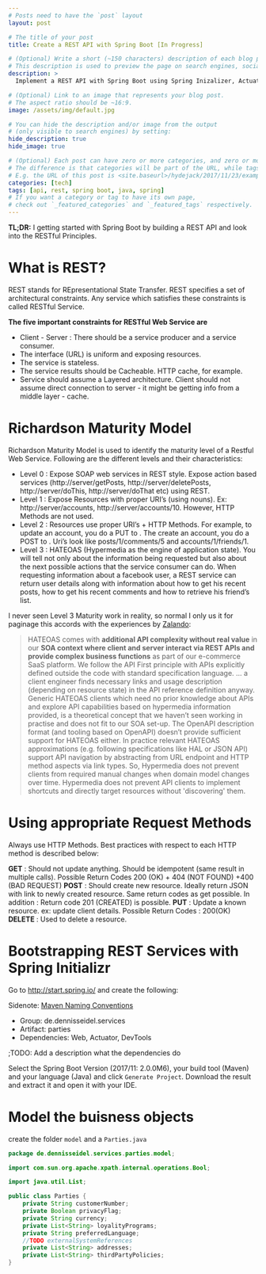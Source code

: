 ```yaml
---
# Posts need to have the `post` layout
layout: post

# The title of your post
title: Create a REST API with Spring Boot [In Progress]

# (Optional) Write a short (~150 characters) description of each blog post.
# This description is used to preview the page on search engines, social media, etc.
description: >
  Implement a REST API with Spring Boot using Spring Inizalizer, Actuator and Web. 

# (Optional) Link to an image that represents your blog post.
# The aspect ratio should be ~16:9.
image: /assets/img/default.jpg

# You can hide the description and/or image from the output
# (only visible to search engines) by setting:
hide_description: true
hide_image: true

# (Optional) Each post can have zero or more categories, and zero or more tags.
# The difference is that categories will be part of the URL, while tags will not.
# E.g. the URL of this post is <site.baseurl>/hydejack/2017/11/23/example-content/
categories: [tech]
tags: [api, rest, spring boot, java, spring]
# If you want a category or tag to have its own page,
# check out `_featured_categories` and `_featured_tags` respectively.
---
```


**TL;DR:** I getting started with Spring Boot by building a REST API and look into the RESTful Principles. 

# What is REST?
REST stands for REpresentational State Transfer. REST specifies a set of architectural constraints. Any service which satisfies these constraints is called RESTful Service.

**The five important constraints for RESTful Web Service are** 

* Client - Server : There should be a service producer and a service consumer.
* The interface (URL) is uniform and exposing resources.
* The service is stateless.
* The service results should be Cacheable. HTTP cache, for example.
* Service should assume a Layered architecture. Client should not assume direct connection to server - it might be getting info from a middle layer - cache.

# Richardson Maturity Model
Richardson Maturity Model is used to identify the maturity level of a Restful Web Service. Following are the different levels and their characteristics:

* Level 0 : Expose SOAP web services in REST style. Expose action based services (http://server/getPosts, http://server/deletePosts, http://server/doThis, http://server/doThat etc) using REST.
* Level 1 : Expose Resources with proper URI’s (using nouns). Ex: http://server/accounts, http://server/accounts/10. However, HTTP Methods are not used.
* Level 2 : Resources use proper URI’s + HTTP Methods. For example, to update an account, you do a PUT to . The create an account, you do a POST to . Uri’s look like posts/1/comments/5 and accounts/1/friends/1.
* Level 3 : HATEOAS (Hypermedia as the engine of application state). You will tell not only about the information being requested but also about the next possible actions that the service consumer can do. When requesting information about a facebook user, a REST service can return user details along with information about how to get his recent posts, how to get his recent comments and how to retrieve his friend’s list.

I never seen Level 3 Maturity work in reality, so normal I only us it for paginage this accords with the experiences
by [Zalando](http://zalando.github.io/restful-api-guidelines/#163): 

> HATEOAS comes with **additional API complexity without real value** in our **SOA context where client and server interact via REST APIs and provide complex business functions** as part of our e-commerce SaaS platform.
> We follow the API First principle with APIs explicitly defined outside the code with standard specification language. ... a client engineer finds necessary links and usage description (depending on resource state) in the API reference definition anyway. 
> Generic HATEOAS clients which need no prior knowledge about APIs and explore API capabilities based on hypermedia information provided, is a theoretical concept that we haven’t seen working in practise and does not fit to our SOA set-up. The OpenAPI description format (and tooling based on OpenAPI) doesn’t provide sufficient support for HATEOAS either. 
> In practice relevant HATEOAS approximations (e.g. following specifications like HAL or JSON API) support API navigation by abstracting from URL endpoint and HTTP method aspects via link types. So, Hypermedia does not prevent clients from required manual changes when domain model changes over time. 
> Hypermedia does not prevent API clients to implement shortcuts and directly target resources without 'discovering' them.

# Using appropriate Request Methods
Always use HTTP Methods. Best practices with respect to each HTTP method is described below:

**GET** : Should not update anything. Should be idempotent (same result in multiple calls). Possible Return Codes 200 (OK) + 404 (NOT FOUND) +400 (BAD REQUEST)
**POST** : Should create new resource. Ideally return JSON with link to newly created resource. Same return codes as get possible. In addition : Return code 201 (CREATED) is possible.
**PUT** : Update a known resource. ex: update client details. Possible Return Codes : 200(OK)
**DELETE** : Used to delete a resource.

# Bootstrapping REST Services with Spring Initializr

Go to http://start.spring.io/ and create the following: 

Sidenote: [Maven Naming Conventions](https://maven.apache.org/guides/mini/guide-naming-conventions.html)

* Group: de.dennisseidel.services
* Artifact: parties
* Dependencies: Web, Actuator, DevTools 

;TODO: Add a description what the dependencies do

Select the Spring Boot Version (2017/11: 2.0.0M6), your build tool (Maven) and your language (Java) and click `Generate Project`. Download the result and extract it and open it with your IDE. 

# Model the buisness objects

create the folder `model` and a `Parties.java`

```java
package de.dennisseidel.services.parties.model;

import com.sun.org.apache.xpath.internal.operations.Bool;

import java.util.List;

public class Parties {
    private String customerNumber;
    private Boolean privacyFlag;
    private String currency;
    private List<String> loyalityPrograms;
    private String preferredLanguage;
    //TODO externalSystemReferences
    private List<String> addresses;
    private List<String> thirdPartyPolicies;
}
```


